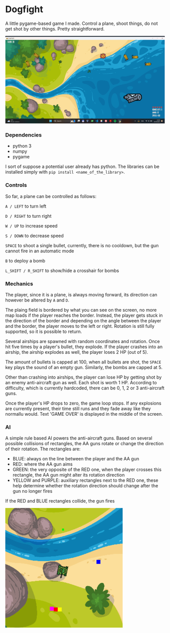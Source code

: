 # Dogfight

A little pygame-based game I made. Control a plane, shoot things, do not get shot by other things. Pretty straightforward.

![Gameplay example](assets/demo.png)

### Dependencies

- python 3
- numpy
- pygame

I sort of suppose a potential user already has python. The libraries can be installed simply with `pip install <name_of_the_library>`.

### Controls

So far, a plane can be controlled as follows:

`A / LEFT` to turn left

`D / RIGHT` to turn right

`W / UP` to increase speed

`S / DOWN` to decrease speed

`SPACE` to shoot a single bullet, currently, there is no cooldown, but the gun cannot fire in an automatic mode

`B` to deploy a bomb

`L_SHIFT / R_SHIFT` to show/hide a crosshair for bombs

### Mechanics

The player, since it is a plane, is always moving forward, its direction can however be altered by `A` and `D`.

The plaing field is bordered by what you can see on the screen, no more map loads if the player reaches the border. Instead, the player gets stuck in the direction of the border and depending on the angle between the player and the border, the player moves to the left or right. Rotation is still fully supported, so it is possible to return.

Several airships are spawned with random coordinates and rotation. Once hit five times by a player's bullet, they explode. If the player crashes into an airship, the airship explodes as well, the player loses 2 HP (out of 5).

The amount of bullets is capped at 100, when all bullets are shot, the `SPACE` key plays the sound of an empty gun. Similarly, the bombs are capped at 5.

Other than crashing into airships, the player can lose HP by getting shot by an enemy anti-aircraft gun as well. Each shot is worth 1 HP. According to difficulty, which is currently hardcoded, there can be 0, 1, 2 or 3 anti-aircraft guns.

Once the player's HP drops to zero, the game loop stops. If any explosions are currently present, their time still runs and they fade away like they normallu would. Text 'GAME OVER' is displayed in the middle of the screen.

### AI

A simple rule based AI powers the anti-aircraft guns. Based on several possible collisions of rectangles, the AA guns rotate or change the direction of their rotation. The rectangles are:

- BLUE: always on the line between the player and the AA gun
- RED: where the AA gun aims
- GREEN: the very opposite of the RED one, when the player crosses this rectangle, the AA gun might alter its rotation direction
- YELLOW and PURPLE: auxiliary rectangles next to the RED one, these help determine whether the rotation direction should change after the gun no longer fires

If the RED and BLUE rectangles collide, the gun fires

![Illustration of the AI](assets/AI_demo.png)
